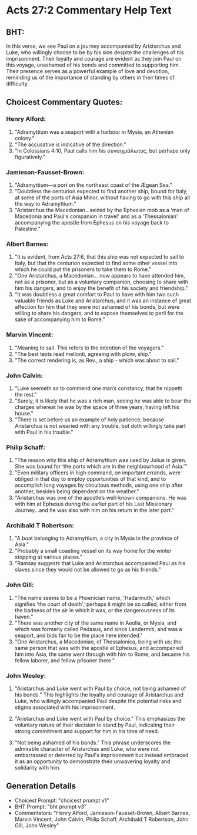 # Acts 27:2 Commentary Help Text

## BHT:
In this verse, we see Paul on a journey accompanied by Aristarchus and Luke, who willingly choose to be by his side despite the challenges of his imprisonment. Their loyalty and courage are evident as they join Paul on this voyage, unashamed of his bonds and committed to supporting him. Their presence serves as a powerful example of love and devotion, reminding us of the importance of standing by others in their times of difficulty.

## Choicest Commentary Quotes:
### Henry Alford:
1. "Adramyttium was a seaport with a harbour in Mysia, an Athenian colony." 
2. "The accusative is indicative of the direction." 
3. "In Colossians 4:10, Paul calls him his συναιχμάλωτος, but perhaps only figuratively."

### Jamieson-Fausset-Brown:
1. "Adramyttium—a port on the northeast coast of the Ægean Sea."
2. "Doubtless the centurion expected to find another ship, bound for Italy, at some of the ports of Asia Minor, without having to go with this ship all the way to Adramyttium."
3. "Aristarchus the Macedonian...seized by the Ephesian mob as a 'man of Macedonia and Paul's companion in travel' and as a 'Thessalonian' accompanying the apostle from Ephesus on his voyage back to Palestine."

### Albert Barnes:
1. "It is evident, from Acts 27:6, that this ship was not expected to sail to Italy, but that the centurion expected to find some other vessel into which he could put the prisoners to take them to Rome."
2. "One Aristarchus, a Macedonian... now appears to have attended him, not as a prisoner, but as a voluntary companion, choosing to share with him his dangers, and to enjoy the benefit of his society and friendship."
3. "It was doubtless a great comfort to Paul to have with him two such valuable friends as Luke and Aristarchus; and it was an instance of great affection for him that they were not ashamed of his bonds, but were willing to share his dangers, and to expose themselves to peril for the sake of accompanying him to Rome."

### Marvin Vincent:
1. "Meaning to sail. This refers to the intention of the voyagers."
2. "The best texts read mellonti, agreeing with ploiw, ship."
3. "The correct rendering is, as Rev., a ship - which was about to sail."

### John Calvin:
1. "Luke seemeth so to commend one man’s constancy, that he nippeth the rest."
2. "Surely, it is likely that he was a rich man, seeing he was able to bear the charges whereat he was by the space of three years, having left his house."
3. "There is set before us an example of holy patience, because Aristarchus is not wearied with any trouble, but doth willingly take part with Paul in his trouble."

### Philip Schaff:
1. "The reason why this ship of Adramyttium was used by Julius is given. She was bound for ‘the ports which are in the neighbourhood of Asia.’" 
2. "Even military officers in high command, on important errands, were obliged in that day to employ opportunities of that kind, and to accomplish long voyages by circuitous methods, using one ship after another, besides being dependent on the weather."
3. "Aristarchus was one of the apostle’s well-known companions. He was with him at Ephesus during the earlier part of his Last Missionary Journey...and he was also with him on his return in the later part."

### Archibald T Robertson:
1. "A boat belonging to Adramyttium, a city in Mysia in the province of Asia."
2. "Probably a small coasting vessel on its way home for the winter stopping at various places."
3. "Ramsay suggests that Luke and Aristarchus accompanied Paul as his slaves since they would not be allowed to go as his friends."

### John Gill:
1. "The name seems to be a Phoenician name, 'Hadarmuth,' which signifies 'the court of death'; perhaps it might be so called, either from the badness of the air in which it was, or the dangerousness of its haven."
2. "There was another city of the same name in Aeolia, or Mysia, and which was formerly called Pedasus, and since Landermiti, and was a seaport, and bids fair to be the place here intended."
3. "One Aristarchus, a Macedonian, of Thessalonica, being with us; the same person that was with the apostle at Ephesus, and accompanied him into Asia, the same went through with him to Rome, and became his fellow laborer, and fellow prisoner there."

### John Wesley:
1. "Aristarchus and Luke went with Paul by choice, not being ashamed of his bonds." This highlights the loyalty and courage of Aristarchus and Luke, who willingly accompanied Paul despite the potential risks and stigma associated with his imprisonment.

2. "Aristarchus and Luke went with Paul by choice." This emphasizes the voluntary nature of their decision to stand by Paul, indicating their strong commitment and support for him in his time of need.

3. "Not being ashamed of his bonds." This phrase underscores the admirable character of Aristarchus and Luke, who were not embarrassed or deterred by Paul's imprisonment but instead embraced it as an opportunity to demonstrate their unwavering loyalty and solidarity with him.


## Generation Details
- Choicest Prompt: "choicest prompt v1"
- BHT Prompt: "bht prompt v3"
- Commentators: "Henry Alford, Jamieson-Fausset-Brown, Albert Barnes, Marvin Vincent, John Calvin, Philip Schaff, Archibald T Robertson, John Gill, John Wesley"
